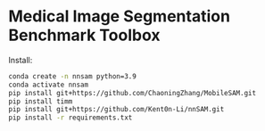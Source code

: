 # Medical Image Segmentation Benchmark Toolbox


Install:

```bash
conda create -n nnsam python=3.9
conda activate nnsam
pip install git+https://github.com/ChaoningZhang/MobileSAM.git
pip install timm
pip install git+https://github.com/Kent0n-Li/nnSAM.git
pip install -r requirements.txt
```

